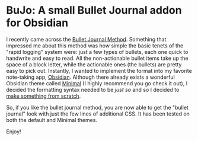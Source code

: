 # BuJo: A small Bullet Journal addon for Obsidian
I recently came across the [Bullet Journal Method](https://bulletjournal.com/). Something that impressed me about this method was how simple the basic tenets of the "rapid logging" system were: just a few types of bullets, each one quick to handwrite and easy to read. All the non-actionable bullet items take up the space of a block letter, while the actionable ones (the bullets) are pretty easy to pick out. Instantly, I wanted to implement the format into my favorite note-taking app, [Obsidian](https://obsidian.md/). Although there already exists a wonderful Obsidian theme called [Minimal](https://minimal.guide/home/) (I highly recommend you go check it out), I decided the formatting syntax needed to be *just so* and so I decided to [make something from scratch](https://x.com/vincentdnl/status/1268573228626333703). 

So, if you like the bullet journal method, you are now able to get the "bullet journal" look with just the few lines of additional CSS. It has been tested on both the default and Minimal themes. 

Enjoy!
